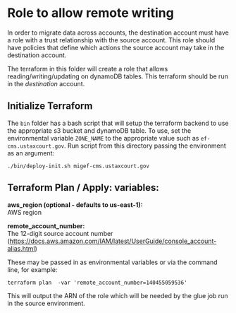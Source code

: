 # Role to allow remote writing
In order to migrate data across accounts, the destination account must have a role with a trust relationship with the source account. This role should have policies that define which actions the source account may take in the destination account. 

The terraform in this folder will create a role that allows reading/writing/updating on dynamoDB tables. This terraform should be run in the *destination* account.

## Initialize Terraform
The `bin` folder has a bash script that will setup the terraform backend to use the appropriate s3 bucket and dynamoDB table. To use, set the environmental variable `ZONE_NAME` to the appropriate value such as `ef-cms.ustaxcourt.gov`. Run script from this directory passing the environment as an argument:

`./bin/deploy-init.sh migef-cms.ustaxcourt.gov`

## Terraform Plan / Apply:  variables:  

**aws_region (optional - defaults to us-east-1):**  
AWS region

**remote_account_number:**  
The 12-digit source account number (https://docs.aws.amazon.com/IAM/latest/UserGuide/console_account-alias.html)

These may be passed in as environmental variables or via the command line, for example:

`terraform plan  -var 'remote_account_number=140455059536'` 

This will output the ARN of the role which will be needed by the glue job run in the source environment. 
